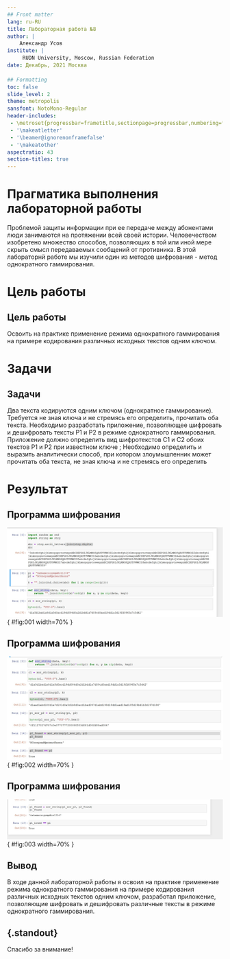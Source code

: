 ```yaml
---
## Front matter
lang: ru-RU
title: Лабораторная работа №8
author: |
	Александр Усов
institute: |
	 RUDN University, Moscow, Russian Federation
date: Декабрь, 2021 Москва

## Formatting
toc: false
slide_level: 2
theme: metropolis
sansfont: NotoMono-Regular
header-includes: 
 - \metroset{progressbar=frametitle,sectionpage=progressbar,numbering=fraction}
 - '\makeatletter'
 - '\beamer@ignorenonframefalse'
 - '\makeatother'
aspectratio: 43
section-titles: true
---
```


# Прагматика выполнения лабораторной работы

Проблемой защиты информации при ее передаче между абонентами люди занимаются на протяжении всей своей истории. Человечеством изобретено множество способов, позволяющих в той или иной мере скрыть смысл передаваемых сообщений от противника.
В этой лабораторнй работе мы изучили один из методов шифрования - метод однократного гаммирования.

# Цель работы

## Цель работы

Освоить на практике применение режима однократного гаммирования на примере кодирования различных исходных текстов одним ключом.


# Задачи

## Задачи

Два текста кодируются одним ключом (однократное гаммирование).
Требуется не зная ключа и не стремясь его определить, прочитать оба текста. Необходимо разработать приложение, позволяющее шифровать и дешифровать тексты P1 и P2 в режиме однократного гаммирования. Приложение должно определить вид шифротекстов C1 и C2 обоих текстов P1 и
P2 при известном ключе ; Необходимо определить и выразить аналитически способ, при котором злоумышленник может прочитать оба текста, не
зная ключа и не стремясь его определить

# Результат

## Программа шифрования

![Листинг программы](image/1.png){ #fig:001 width=70% }

## Программа шифрования

![Листинг программы 2](image/2.png){ #fig:002 width=70% }

## Программа шифрования

![Листинг программы 3](image/3.png){ #fig:003 width=70% }

## Вывод

В ходе данной лабораторной работы я освоил на практике применение
режима однократного гаммирования на примере кодирования различных исходных
текстов одним ключом, разработал приложение, позволяющие шифровать и
дешифровать различные тексты в режиме однократного гаммирования.


## {.standout}

Спасибо за внимание!
